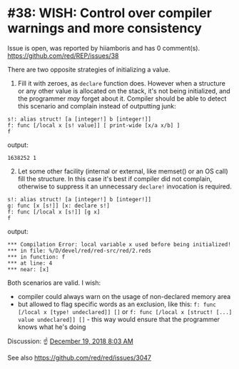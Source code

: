 
#38: WISH: Control over compiler warnings and more consistency
================================================================================
Issue is open, was reported by hiiamboris and has 0 comment(s).
<https://github.com/red/REP/issues/38>

There are two opposite strategies of initializing a value.

1) Fill it with zeroes, as `declare` function does. However when a structure or any other value is allocated on the stack, it's not being initialized, and the programmer *may* forget about it. Compiler should be able to detect this scenario and complain instead of outputting junk:
```
s!: alias struct! [a [integer!] b [integer!]]
f: func [/local x [s! value]] [ print-wide [x/a x/b] ]
f
```
output:
```
1638252 1
```

2) Let some other facility (internal or external, like memset() or an OS call) fill the structure. In this case it's best if compiler did not complain, otherwise to suppress it an unnecessary `declare!` invocation is required.
```
s!: alias struct! [a [integer!] b [integer!]]
g: func [x [s!]] [x: declare s!]
f: func [/local x [s!]] [g x]
f
```
output:
```
*** Compilation Error: local variable x used before being initialized!
*** in file: %/D/devel/red/red-src/red/2.reds
*** in function: f
*** at line: 4
*** near: [x]
```

Both scenarios are valid. I wish:
- compiler could always warn on the usage of non-declared memory area
- but allowed to flag specific words as an exclusion, like this: `f: func [/local x [type! undeclared]] []` or `f: func [/local x [struct! [...] value undeclared]] []` - this way would ensure that the programmer knows what he's doing

Discussion: :point_up: [December 19, 2018 8:03 AM](https://gitter.im/red/bugs?at=5c19d10c9c82bd0240383ca4)

See also https://github.com/red/red/issues/3047


